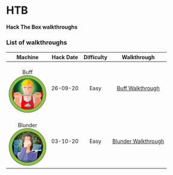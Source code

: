 # HTB

**Hack The Box walkthroughs**

### List of walkthroughs

| Machine                                   | Hack Date | Difficulty | Walkthrough                         |
|:-----------------------------------------:|:---------:|:----------:|:-----------------------------------:|
| <br>Buff</br> ![buff](img/buff.png)       | 26-09-20  | Easy       | [Buff Walkthrough](./buff.md)       |
| <br>Blunder</br> ![buff](img/blunder.png) | 03-10-20  | Easy       | [Blunder Walkthrough](./blunder.md) |

